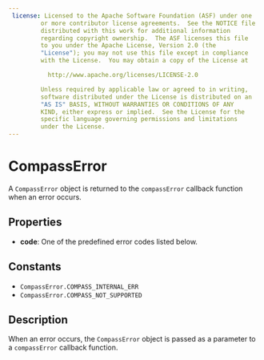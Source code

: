 ```yaml
---
 license: Licensed to the Apache Software Foundation (ASF) under one
         or more contributor license agreements.  See the NOTICE file
         distributed with this work for additional information
         regarding copyright ownership.  The ASF licenses this file
         to you under the Apache License, Version 2.0 (the
         "License"); you may not use this file except in compliance
         with the License.  You may obtain a copy of the License at

           http://www.apache.org/licenses/LICENSE-2.0

         Unless required by applicable law or agreed to in writing,
         software distributed under the License is distributed on an
         "AS IS" BASIS, WITHOUT WARRANTIES OR CONDITIONS OF ANY
         KIND, either express or implied.  See the License for the
         specific language governing permissions and limitations
         under the License.
---
```


CompassError
==========

A `CompassError` object is returned to the `compassError` callback function when an error occurs.

Properties
----------

- __code__: One of the predefined error codes listed below.

Constants
---------
- `CompassError.COMPASS_INTERNAL_ERR`
- `CompassError.COMPASS_NOT_SUPPORTED`

Description
-----------

When an error occurs, the `CompassError` object is passed as a
parameter to a `compassError` callback function.